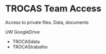 # TROCAS Team Access

Access to private files. Data, documents

UW GoogleDrive
- TROCASdata
- TROCAStrabalho
